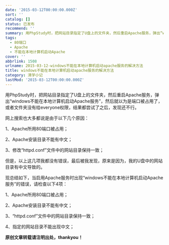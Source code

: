 ```yaml
---
date: '2015-03-12T00:00:00.000Z'
sort: ''
catalog: []
status: 已发布
recommend: ''
summary: 用PhpStudy时，把网站目录指定了U盘上的文件夹，然后重启Apache服务，弹出“windows不能在本地计算机启动Apache服务”，然后就以为是端口被占用了，或者文件夹没有给everyone权限，结果都尝试了之后，发现还不行。
tags:
  - 80端口
  - Apache
  - 不能在本地计算机启动Apache
cover: ''
abbrlink: 1508
urlname: 2015-03-12-windows不能在本地计算机启动apache服务的解决方法
title: windows不能在本地计算机启动apache服务的解决方法
category: 清学小记
lastMod: '2015-03-12T00:00:00.000Z'
---
```


用PhpStudy时，把网站目录指定了U盘上的文件夹，然后重启Apache服务，弹出“windows不能在本地计算机启动Apache服务”，然后就以为是端口被占用了，或者文件夹没有给everyone权限，结果都尝试了之后，发现还不行。


网上搜索也大多都说是由于以下几个原因：


1、Apache所用80端口被占用；


2、Apache安装目录不能有中文；


3、修改“httpd.conf”文件中的网站目录保持一致；


但是，以上这几项我都没有错误，最后被我发现，原来是因为，我的U盘中的网站目录有中文导致的。


现总结如下，当启用Apache服务时出现“windows不能在本地计算机启动Apache服务”的错误，请检查以下4项：


1、Apache所用80端口被占用；


2、Apache安装目录不能有中文；


3、“httpd.conf”文件中的网站目录保持一致；


4、指定的网站目录不能出现中文；


**原创文章转载请注明出处，thankyou！**

